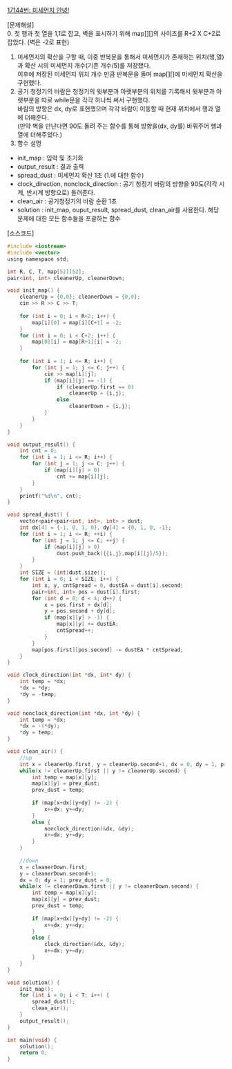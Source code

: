 [17144번: 미세먼지 안녕!](https://www.acmicpc.net/problem/17144)

[문제해설]  
0. 첫 행과 첫 열을 1,1로 잡고, 벽을 표시하기 위해 map[][]의 사이즈를 R+2 X C+2로 잡았다. (벽은 -2로 표현)  
1. 미세먼지의 확산을 구할 때, 이중 반복문을 통해서 미세먼지가 존재하는 위치(행,열)과 확산 시의 미세먼지 개수(기존 개수/5)를 저장했다.  
   이후에 저장된 미세먼지 위치 개수 만큼 반복문을 돌며 map[][]에 미세먼지 확산을 구현했다.  
2. 공기 청정기의 바람은 청정기의 윗부분과 아랫부분의 위치를 기록해서 윗부분과 아랫부분을 따로 while문을 각각 하나씩 써서 구현했다.  
   바람의 방향은 dx, dy로 표현했으며 각각 바람이 이동할 때 현재 위치에서 행과 열에 더해준다.  
   (만약 벽을 만난다면 90도 돌려 주는 함수를 통해 방향을(dx, dy를) 바꿔주어 행과 열에 더해주었다.)  
3. 함수 설명  
- init_map : 입력 및 초기화
- output_result : 결과 출력
- spread_dust : 미세먼지 확산 1초 (1.에 대한 함수)
- clock_direction, nonclock_direction : 공기 청정기 바람의 방향을 90도(각각 시계, 반시계 방향으로) 돌려준다.
- clean_air : 공기청정기의 바람 순환 1초
- solution : init_map, ouput_result, spread_dust, clean_air를 사용한다. 해당 문제에 대한 모든 함수들을 포괄하는 함수
   
[소스코드]
~~~c
#include <iostream>
#include <vector>
using namespace std;

int R, C, T, map[52][52];
pair<int, int> cleanerUp, cleanerDown;

void init_map() {
    cleanerUp = {0,0}; cleanerDown = {0,0};
    cin >> R >> C >> T;
    
    for (int i = 0; i < R+2; i++) {
        map[i][0] = map[i][C+1] = -2;
    }
    for (int i = 0; i < C+2; i++) {
        map[0][i] = map[R+1][i] = -2;
    }
    
    for (int i = 1; i <= R; i++) {
        for (int j = 1; j <= C; j++) {
            cin >> map[i][j];
            if (map[i][j] == -1) {
                if (cleanerUp.first == 0)
                    cleanerUp = {i,j};
                else
                    cleanerDown = {i,j};
            }
        }
    }
}

void output_result() {
    int cnt = 0;
    for (int i = 1; i <= R; i++) {
        for (int j = 1; j <= C; j++) {
            if (map[i][j] > 0)
                cnt += map[i][j];
        }
    }
    printf("%d\n", cnt);
}

void spread_dust() {
    vector<pair<pair<int, int>, int> > dust;
    int dx[4] = {-1, 0, 1, 0}, dy[4] = {0, 1, 0, -1};
    for (int i = 1; i <= R; ++i) {
        for (int j = 1; j <= C; ++j) {
            if (map[i][j] > 0)
                dust.push_back({{i,j},map[i][j]/5});
        }
    }
    int SIZE = (int)dust.size();
    for (int i = 0; i < SIZE; i++) {
        int x, y, cntSpread = 0, dustEA = dust[i].second;
        pair<int, int> pos = dust[i].first;
        for (int d = 0; d < 4; d++) {
            x = pos.first + dx[d];
            y = pos.second + dy[d];
            if (map[x][y] > -1) {
                map[x][y] += dustEA;
                cntSpread++;
            }
        }
        map[pos.first][pos.second] -= dustEA * cntSpread;
    }
}

void clock_direction(int *dx, int* dy) {
    int temp = *dx;
    *dx = *dy;
    *dy = -temp;
}

void nonclock_direction(int *dx, int *dy) {
    int temp = *dx;
    *dx = -(*dy);
    *dy = temp;
}

void clean_air() {
    //up
    int x = cleanerUp.first, y = cleanerUp.second+1, dx = 0, dy = 1, prev_dust = 0;
    while(x != cleanerUp.first || y != cleanerUp.second) {
        int temp = map[x][y];
        map[x][y] = prev_dust;
        prev_dust = temp;
        
        if (map[x+dx][y+dy] != -2) {
            x+=dx; y+=dy;
        }
        else {
            nonclock_direction(&dx, &dy);
            x+=dx; y+=dy;
        }
    }
          
    //down
    x = cleanerDown.first;
    y = cleanerDown.second+1;
    dx = 0; dy = 1; prev_dust = 0;
    while(x != cleanerDown.first || y != cleanerDown.second) {
        int temp = map[x][y];
        map[x][y] = prev_dust;
        prev_dust = temp;
        
        if (map[x+dx][y+dy] != -2) {
            x+=dx; y+=dy;
        }
        else {
            clock_direction(&dx, &dy);
            x+=dx; y+=dy;
        }
    }
}

void solution() {
    init_map();
    for (int i = 0; i < T; i++) {
        spread_dust();
        clean_air();
    }
    output_result();
}

int main(void) {
    solution();
    return 0;
}

~~~
